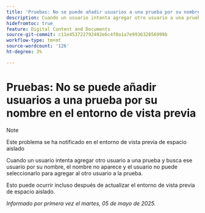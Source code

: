 ```yaml
---
title: 'Pruebas: No se puede añadir usuarios a una prueba por su nombre en el entorno de vista previa'
description: Cuando un usuario intenta agregar otro usuario a una prueba y busca ese usuario por su nombre, el nombre no aparece y el usuario no puede seleccionarlo para agregar al otro usuario a la prueba.
hidefromtoc: true
feature: Digital Content and Documents
source-git-commit: c11e453722792402e6c4f0a1a7e993632856999b
workflow-type: tm+mt
source-wordcount: '126'
ht-degree: 3%

---
```



# Pruebas: No se puede añadir usuarios a una prueba por su nombre en el entorno de vista previa

>[!NOTE]
>
>Este problema se ha notificado en el entorno de vista previa de espacio aislado

Cuando un usuario intenta agregar otro usuario a una prueba y busca ese usuario por su nombre, el nombre no aparece y el usuario no puede seleccionarlo para agregar al otro usuario a la prueba.

Esto puede ocurrir incluso después de actualizar el entorno de vista previa de espacio aislado.

_Informado por primera vez el martes, 05 de mayo de 2025._
